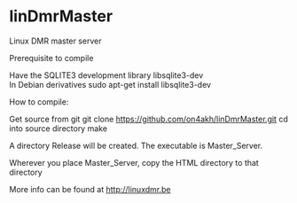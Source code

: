 linDmrMaster
============

Linux DMR master server

Prerequisite to compile

Have the SQLITE3 development library libsqlite3-dev<br>
In Debian derivatives sudo apt-get install libsqlite3-dev

How to compile:

Get source from git
git clone https://github.com/on4akh/linDmrMaster.git
cd into source directory
make

A directory Release will be created.
The executable is Master_Server.

Wherever you place Master_Server, copy the HTML directory to that directory

More info can be found at
http://linuxdmr.be



